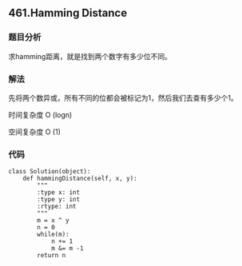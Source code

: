 ## 461.Hamming Distance

### 题目分析
求hamming距离，就是找到两个数字有多少位不同。

### 解法
先将两个数异或，所有不同的位都会被标记为1，然后我们去查有多少个1。

时间复杂度 O (logn)

空间复杂度 O (1)

### 代码
```
class Solution(object):
    def hammingDistance(self, x, y):
        """
        :type x: int
        :type y: int
        :rtype: int
        """
        m = x ^ y
        n = 0
        while(m):
            n += 1
            m &= m -1
        return n

```
